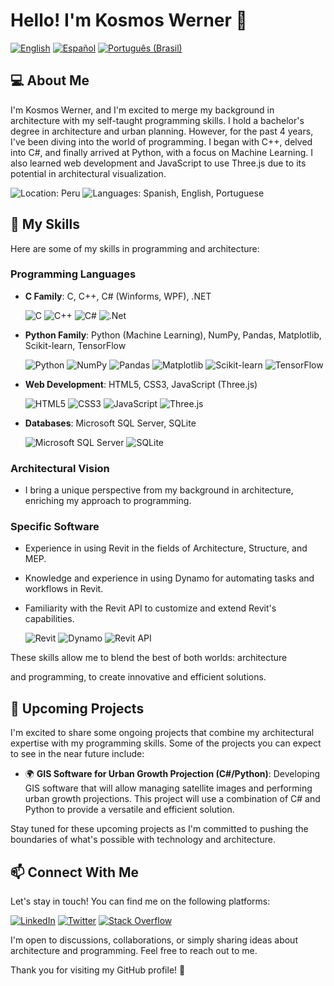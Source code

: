 # Hello! I'm Kosmos Werner 👋

[![English](https://img.shields.io/badge/Read%20this%20README%20in-English-red?style=for-the-badge)](https://github.com/KosmosWerner/KosmosWerner/blob/main/README.md)
[![Español](https://img.shields.io/badge/Lee%20este%20README%20en-Espa%C3%B1ol-ccb800?style=for-the-badge)](https://github.com/KosmosWerner/KosmosWerner/blob/main/README.es-ES.md)
[![Português (Brasil)](https://img.shields.io/badge/Leia%20este%20README%20em-Portugu%C3%AAs%20(Brasil)-36a834?style=for-the-badge)](https://github.com/KosmosWerner/KosmosWerner/blob/main/README.pt-BR.md)

## 💻 About Me

I'm Kosmos Werner, and I'm excited to merge my background in architecture with my self-taught programming skills. I hold a bachelor's degree in architecture and urban planning. However, for the past 4 years, I've been diving into the world of programming. I began with C++, delved into C#, and finally arrived at Python, with a focus on Machine Learning. I also learned web development and JavaScript to use Three.js due to its potential in architectural visualization.

![Location: Peru](https://img.shields.io/badge/Location-Peru-red?style=flat)
![Languages: Spanish, English, Portuguese](https://img.shields.io/badge/Languages-Spanish%2C%20English%2C%20Portuguese-blue?style=flat)

## 🚀 My Skills

Here are some of my skills in programming and architecture:

### Programming Languages
- **C Family**: C, C++, C# (Winforms, WPF), .NET
  
  ![C](https://img.shields.io/badge/c-%2300599C.svg?style=for-the-badge&logo=c&logoColor=white)
  ![C++](https://img.shields.io/badge/c++-%2300599C.svg?style=for-the-badge&logo=c%2B%2B&logoColor=white)
  ![C#](https://img.shields.io/badge/c%23-%23239120.svg?style=for-the-badge&logo=c-sharp&logoColor=white)
  ![.Net](https://img.shields.io/badge/.NET-5C2D91?style=for-the-badge&logo=.net&logoColor=white)

- **Python Family**: Python (Machine Learning), NumPy, Pandas, Matplotlib, Scikit-learn, TensorFlow
  
  ![Python](https://img.shields.io/badge/python-3670A0?style=for-the-badge&logo=python&logoColor=ffdd54)
  ![NumPy](https://img.shields.io/badge/numpy-%23013243.svg?style=for-the-badge&logo=numpy&logoColor=white)
  ![Pandas](https://img.shields.io/badge/pandas-%23150458.svg?style=for-the-badge&logo=pandas&logoColor=white)
  ![Matplotlib](https://img.shields.io/badge/Matplotlib-%23ffffff.svg?style=for-the-badge&logo=Matplotlib&logoColor=black)
  ![Scikit-learn](https://img.shields.io/badge/scikit--learn-%23F7931E.svg?style=for-the-badge&logo=scikit-learn&logoColor=white)
  ![TensorFlow](https://img.shields.io/badge/TensorFlow-%23FF6F00.svg?style=for-the-badge&logo=TensorFlow&logoColor=white)

- **Web Development**: HTML5, CSS3, JavaScript (Three.js)
  
  ![HTML5](https://img.shields.io/badge/html5-%23E34F26.svg?style=for-the-badge&logo=html5&logoColor=white)
  ![CSS3](https://img.shields.io/badge/css3-%231572B6.svg?style=for-the-badge&logo=css3&logoColor=white)
  ![JavaScript](https://img.shields.io/badge/javascript-%23323330.svg?style=for-the-badge&logo=javascript&logoColor=%23F7DF1E)
  ![Three.js](https://img.shields.io/badge/threejs-black?style=for-the-badge&logo=three.js&logoColor=white)

- **Databases**: Microsoft SQL Server, SQLite
  
  ![Microsoft SQL Server](https://img.shields.io/badge/Microsoft%20SQL%20Server-CC2927?style=for-the-badge&logo=microsoft%20sql%20server&logoColor=white)
  ![SQLite](https://img.shields.io/badge/sqlite-%2307405e.svg?style=for-the-badge&logo=sqlite&logoColor=white)

### Architectural Vision
- I bring a unique perspective from my background in architecture, enriching my approach to programming.

### Specific Software
- Experience in using Revit in the fields of Architecture, Structure, and MEP.
- Knowledge and experience in using Dynamo for automating tasks and workflows in Revit.
- Familiarity with the Revit API to customize and extend Revit's capabilities.
  
  ![Revit](https://img.shields.io/badge/Revit-%23007ACC.svg?style=for-the-badge&logo=Autodesk&logoColor=white)
  ![Dynamo](https://img.shields.io/badge/Dynamo-red.svg?style=for-the-badge&logo=Autodesk&logoColor=white)
  ![Revit API](https://img.shields.io/badge/Revit%20API-%23323330.svg?style=for-the-badge&logo=Autodesk&logoColor=white)

These skills allow me to blend the best of both worlds: architecture

 and programming, to create innovative and efficient solutions.

## 🌟 Upcoming Projects

I'm excited to share some ongoing projects that combine my architectural expertise with my programming skills. Some of the projects you can expect to see in the near future include:

- 🌍 **GIS Software for Urban Growth Projection (C#/Python)**: Developing GIS software that will allow managing satellite images and performing urban growth projections. This project will use a combination of C# and Python to provide a versatile and efficient solution.

Stay tuned for these upcoming projects as I'm committed to pushing the boundaries of what's possible with technology and architecture.

## 📫 Connect With Me

Let's stay in touch! You can find me on the following platforms:

[![LinkedIn](https://img.shields.io/badge/LinkedIn-%230077B5.svg?style=for-the-badge&logo=linkedin&logoColor=white)](https://linkedin.com/in/kosmos-werner-heisenberg)
[![Twitter](https://img.shields.io/badge/Twitter-%231DA1F2.svg?style=for-the-badge&logo=Twitter&logoColor=white)](https://twitter.com/kosmos_werner) 
[![Stack Overflow](https://img.shields.io/badge/-Stackoverflow-FE7A16?style=for-the-badge&logo=stack-overflow&logoColor=white)](https://stackoverflow.com/users/21495929)

I'm open to discussions, collaborations, or simply sharing ideas about architecture and programming. Feel free to reach out to me.

Thank you for visiting my GitHub profile! 🙌
